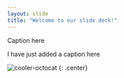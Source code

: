 ```yaml
---
layout: slide
title: "Welcome to our slide deck!"
---
```


Caption here

I have just added a caption here

![cooler-octocat](https://octodex.github.com/images/twenty-percent-cooler-octocat.png)
{: .center}
